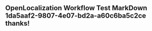 <properties
ms.topic="hero-topic"
ms.test1="hero-topic"
ms.test2="test"/>

## OpenLocalization Workflow Test MarkDown 1da5aaf2-9807-4e07-bd2a-a60c6ba5c2ce thanks!
